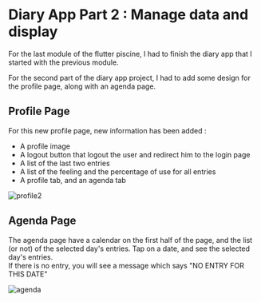 # Diary App Part 2 : Manage data and display 

For the last module of the flutter piscine, I had to finish the diary app that I started with the previous module. <br/>

For the second part of the diary app project, I had to add some design for the profile page, along with an agenda page. 

## Profile Page

For this new profile page, new information has been added :
  - A profile image 
  - A logout button that logout the user and redirect him to the login page
  - A list of the last two entries
  - A list of the feeling and the percentage of use for all entries
  - A profile tab, and an agenda tab

![profile2](https://github.com/user-attachments/assets/7248f38c-07d1-42aa-b1a4-93e4dfd7327d)

## Agenda Page

The agenda page have a calendar on the first half of the page, and the list (or not) of the selected day's entries.
Tap on a date, and see the selected day's entries. <br/>
If there is no entry, you will see a message which says "NO ENTRY FOR THIS DATE"

![agenda](https://github.com/Claken/Piscine_Flutter/assets/51683861/926a0619-d16a-4f84-9aa3-49c5405f0615)
